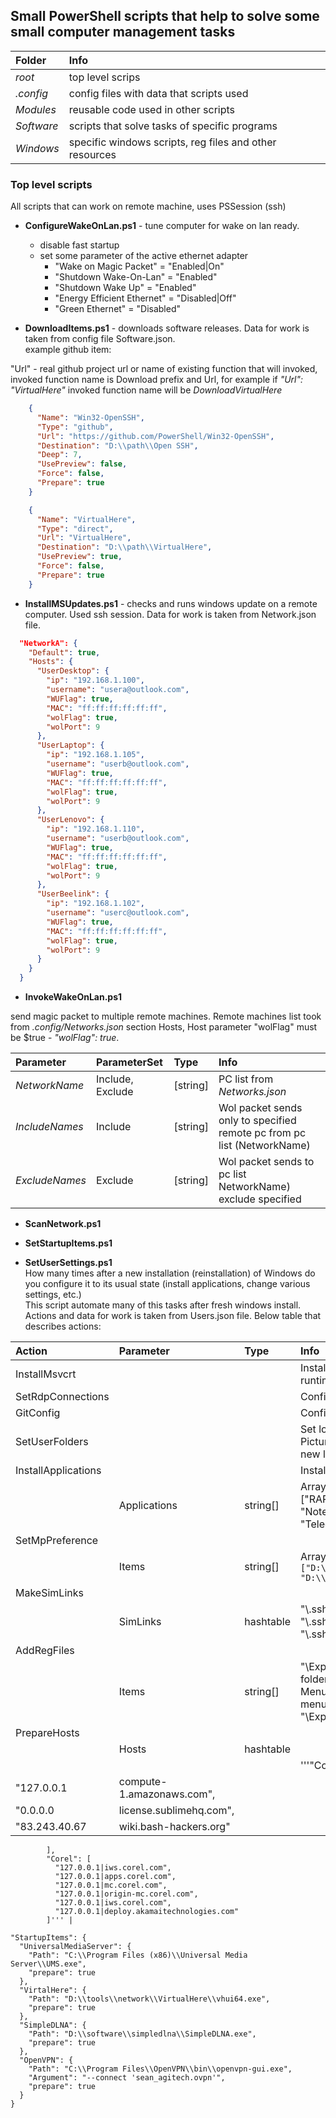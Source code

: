 ## Small PowerShell scripts that help to solve some small computer management tasks

| Folder   | Info   |
| :--------| :------|
| *root*     | top level scrips                                           |
| *.config*  | config files with data that scripts used                   |
| *Modules*  | reusable code used in other scripts                        |
| *Software* | scripts that solve tasks of specific programs              |
| *Windows*  | specific windows scripts, reg files and other resources    |

### Top level scripts

All scripts that can work on remote machine, uses PSSession (ssh)

- **ConfigureWakeOnLan.ps1** - tune computer for wake on lan ready.
  - disable fast startup
  - set some parameter of the active ethernet adapter
    - "Wake on Magic Packet"      = "Enabled|On"
    - "Shutdown Wake-On-Lan"      = "Enabled"
    - "Shutdown Wake Up"          = "Enabled"
    - "Energy Efficient Ethernet" = "Disabled|Off"
    - "Green Ethernet"            = "Disabled"
  
- **DownloadItems.ps1** - downloads software releases. Data for work is taken from config file Software.json.  
example github item:

 "Url" - real github project url or name of existing function that will invoked,  invoked function name is Download prefix and Url, for example if *"Url": "VirtualHere"* invoked function name will be *DownloadVirtualHere*

```json
    {
      "Name": "Win32-OpenSSH",
      "Type": "github",
      "Url": "https://github.com/PowerShell/Win32-OpenSSH",
      "Destination": "D:\\path\\Open SSH",
      "Deep": 7,
      "UsePreview": false,
      "Force": false,
      "Prepare": true
    }
```

```json
    {
      "Name": "VirtualHere",
      "Type": "direct",
      "Url": "VirtualHere",
      "Destination": "D:\\path\\VirtualHere",
      "UsePreview": true,
      "Force": false,
      "Prepare": true
    }
```

- **InstallMSUpdates.ps1** -  checks and runs windows update on a remote computer. Used ssh session. Data for work is taken from Network.json file.

```json
  "NetworkA": {
    "Default": true,
    "Hosts": {
      "UserDesktop": {
        "ip": "192.168.1.100",
        "username": "usera@outlook.com",
        "WUFlag": true,
        "MAC": "ff:ff:ff:ff:ff:ff",
        "wolFlag": true,
        "wolPort": 9
      },
      "UserLaptop": {
        "ip": "192.168.1.105",
        "username": "userb@outlook.com",
        "WUFlag": true,
        "MAC": "ff:ff:ff:ff:ff:ff",
        "wolFlag": true,
        "wolPort": 9
      },
      "UserLenovo": {
        "ip": "192.168.1.110",
        "username": "userb@outlook.com",
        "WUFlag": true,
        "MAC": "ff:ff:ff:ff:ff:ff",
        "wolFlag": true,
        "wolPort": 9
      },
      "UserBeelink": {
        "ip": "192.168.1.102",
        "username": "userc@outlook.com",
        "WUFlag": true,
        "MAC": "ff:ff:ff:ff:ff:ff",
        "wolFlag": true,
        "wolPort": 9
      }
    }
  }
```

- **InvokeWakeOnLan.ps1**

send magic packet to multiple remote machines. Remote machines list took from *.config/Networks.json* section Hosts, Host parameter "wolFlag" must be $true - *"wolFlag": true*.

| Parameter  | ParameterSet | Type | Info   |
| :--------| :------| :------| :------|
| *NetworkName*  | Include, Exclude | [string] | PC list from *Networks.json*  |
| *IncludeNames* | Include | [string] | Wol packet sends only to specified remote pc from pc list (NetworkName) |
| *ExcludeNames* | Exclude | [string] | Wol packet sends to pc list NetworkName) exclude specified  |

- **ScanNetwork.ps1**

- **SetStartupItems.ps1**

- **SetUserSettings.ps1**  
 How many times after a new installation (reinstallation) of Windows do you configure it to its usual state (install applications, change various settings, etc.)  
 This script automate many of this tasks after fresh windows install.  
 Actions and data  for work is taken from Users.json file. Below table that describes actions:

 | Action  | Parameter | Type | Info   |
 | :--------| :------| :------| :------|
 | InstallMsvcrt        | | | Install all Microsoft C and C++ (MSVC) runtime libraries  |
 | SetRdpConnections    | | | Config RDP connections to this PC |
 | GitConfig            | | | Config git settings (safe folders = *) |
 | SetUserFolders       | | | Set location users folder (Documents, Pictures, Desktop, Videos, Music) to new location |
 | InstallApplications  | | | Install aplications by winget |
 |                      | Applications | string[] | Array of applications ids. Example: ["RARLab.WinRAR" , "Notepad++.Notepad++", "Telegram.TelegramDesktop"]|
 | SetMpPreference      | | | |
 |                      | Items     | string[] | Array of folders path. Example: ``` ["D:\\_software" , "D:\\temp", "D:\\work\\reverse"] ``` |
 | MakeSimLinks         | | | |
 |                      | SimLinks  | hashtable | "\\.ssh\\config": "D:\\path\\.ssh\\config"          "\\.ssh\\id_rsa": "D:\\path\\.ssh\\id_rsa"         "\\.ssh\\id_rsa.pub": "D:\\path\\id_rsa.pub"
 | AddRegFiles          | | | |
 |                      | Items     | string[] |  "\\Explorer_Expand to current folder_ON.reg", "\\Context Menu\\WIndows 11 classic context menu\\win11_classic_context_menu.reg", "\\Explorer_Show_SuperHidden.reg" |
 | PrepareHosts         | | | |
 |                      | Hosts | hashtable|  |
 | | | | '''"Common": [
              "127.0.0.1|compute-1.amazonaws.com",
              "0.0.0.0|license.sublimehq.com",
              "83.243.40.67|wiki.bash-hackers.org"
            ],
            "Corel": [
              "127.0.0.1|iws.corel.com",
              "127.0.0.1|apps.corel.com",
              "127.0.0.1|mc.corel.com",
              "127.0.0.1|origin-mc.corel.com",
              "127.0.0.1|iws.corel.com",
              "127.0.0.1|deploy.akamaitechnologies.com"
            ]''' |
            
    "StartupItems": {
      "UniversalMediaServer": {
        "Path": "C:\\Program Files (x86)\\Universal Media Server\\UMS.exe",
        "prepare": true
      },
      "VirtalHere": {
        "Path": "D:\\tools\\network\\VirtualHere\\vhui64.exe",
        "prepare": true
      },
      "SimpleDLNA": {
        "Path": "D:\\software\\simpledlna\\SimpleDLNA.exe",
        "prepare": true
      },
      "OpenVPN": {
        "Path": "C:\\Program Files\\OpenVPN\\bin\\openvpn-gui.exe",
        "Argument": "--connect 'sean_agitech.ovpn'",
        "prepare": true
      }
    }